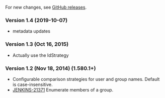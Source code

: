 For new changes, see [GitHub releases](https://github.com/jenkinsci/mock-security-realm-plugin/releases).

### Version 1.4 (2019-10-07)

-   metadata updates

### Version 1.3 (Oct 16, 2015)

-   Actually use the IdStrategy

### Version 1.2 (Nov 18, 2014) (1.580.1+)

-   Configurable comparison strategies for user and group names. Default
    is case-insensitive.
-   [JENKINS-21371](https://issues.jenkins-ci.org/browse/JENKINS-21371)
    Enumerate members of a group.
